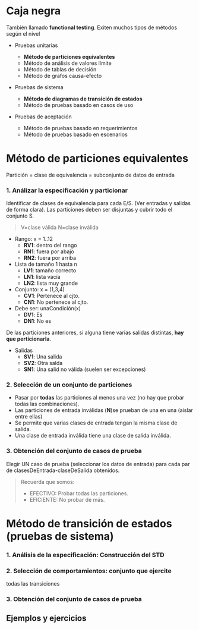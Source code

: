 # Caja negra

También llamado **functional testing**. Exiten muchos tipos de métodos según el nivel
* Pruebas unitarias
  * **Método de particiones equivalentes**
  * Método de análisis de valores límite
  * Método de tablas de decisión
  * Método de grafos causa-efecto

* Pruebas de sistema
  * **Método de diagramas de transición de estados**
  * Método de pruebas basado en casos de uso

* Pruebas de aceptación
  * Método de pruebas basado en requerimientos
  * Método de pruebas basado en escenarios

# Método de particiones equivalentes
Partición = clase de equivalencia = subconjunto de datos de entrada

### 1. Análizar la especificación y particionar
Identificar de clases de equivalencia para cada E/S. (Ver entradas y salidas de forma clara).
Las particiones deben ser disjuntas y cubrir todo el conjunto S.

> V=clase válida N=clase inválida

* Rango: x = 1..12
  * **RV1**: dentro del rango
  * **RN1**: fuera por abajo
  * **RN2**: fuera por arriba
* Lista de tamaño 1 hasta n
  * **LV1**: tamaño correcto
  * **LN1**: lista vacía
  * **LN2**: lista muy grande
* Conjunto: x = (1,3,4)
  * **CV1**: Pertenece al cjto.
  * **CN1**: No pertenece al cjto.
* Debe ser: unaCondición(x)
  * **DV1**: Es
  * **DN1**: No es

De las particiones anteriores, si alguna tiene varias salidas distintas, **hay que perticionarla**.

* Salidas
  * **SV1**: Una salida
  * **SV2**: Otra salda
  * **SN1**: Una salid no válida (suelen ser excepciones)

### 2. Selección de un conjunto de particiones
* Pasar por **todas** las particiones al menos una vez (no hay que probar todas las combinaciones).
* Las particiones de entrada inválidas (**N**)se prueban de una en una (aislar entre ellas)
* Se permite que varias clases de entrada tengan la misma clase de salida.
* Una clase de entrada inválida tiene una clase de salida inválida.

### 3. Obtención del conjunto de casos de prueba
Elegir UN caso de prueba (seleccionar los datos de entrada) para cada par de clasesDeEntrada-claseDeSalida obtenidos.

> Recuerda que somos:
> * EFECTIVO: Probar todas las particiones.
> * EFICIENTE: No probar de más.

# Método de transición de estados (pruebas de sistema)

### 1. Análisis de la especificación: Construcción del STD 

### 2. Selección de comportamientos: conjunto que ejercite
todas las transiciones

### 3. Obtención del conjunto de casos de prueba


## Ejemplos y ejercicios
